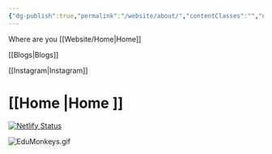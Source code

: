 ```yaml
---
{"dg-publish":true,"permalink":"/website/about/","contentClasses":"","noteIcon":""}
---
```


Where are you
[[Website/Home\|Home]]

[[Blogs\|Blogs]]

[[Instagram\|Instagram]]
# [[Home \|Home ]]


[![Netlify Status](https://api.netlify.com/api/v1/badges/03c783ab-cee1-483c-ab18-cbdc458069b7/deploy-status)](https://app.netlify.com/sites/edumonkeys/deploys)
	 


![EduMonkeys.gif](/img/user/ApePasalai/Shadow%20Attachments/EduMonkeys.gif)